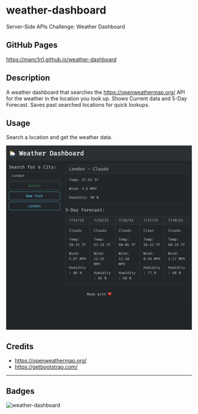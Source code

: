 # weather-dashboard

Server-Side APIs Challenge: Weather Dashboard

## GitHub Pages

https://manc1n1.github.io/weather-dashboard

## Description

A weather dashboard that searches the https://openweathermap.org/ API for the weather in the location you look up. Shows Current data and 5-Day Forecast. Saves past searched locations for quick lookups.

## Usage

Search a location and get the weather data.

![screenshot preview](assets/images/screenshot.png)

## Credits

-   https://openweathermap.org/
-   https://getbootstrap.com/

---

## Badges

![weather-dashboard](https://img.shields.io/github/languages/top/manc1n1/weather-dashboard)
